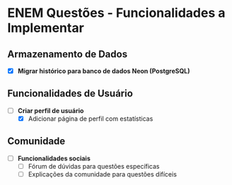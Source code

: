 # ENEM Questões - Funcionalidades a Implementar

## Armazenamento de Dados

- [x] **Migrar histórico para banco de dados Neon (PostgreSQL)**

## Funcionalidades de Usuário

- [ ] **Criar perfil de usuário**
  - [x] Adicionar página de perfil com estatísticas

## Comunidade

- [ ] **Funcionalidades sociais**
  - [ ] Fórum de dúvidas para questões específicas
  - [ ] Explicações da comunidade para questões difíceis
